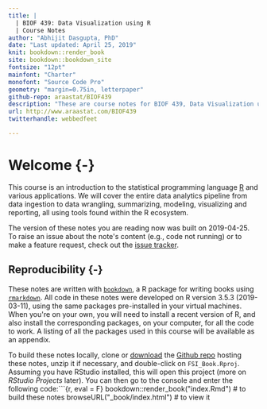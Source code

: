 ```yaml
--- 
title: |
  | BIOF 439: Data Visualization using R
  | Course Notes
author: "Abhijit Dasgupta, PhD"
date: "Last updated: April 25, 2019"
knit: bookdown::render_book
site: bookdown::bookdown_site
fontsize: "12pt"
mainfont: "Charter"
monofont: "Source Code Pro"
geometry: "margin=0.75in, letterpaper"
github-repo: araastat/BIOF439
description: "These are course notes for BIOF 439, Data Visualization using R"
url: http://www.araastat.com/BIOF439
twitterhandle: webbedfeet

---
```




# Welcome {-}

This course is an introduction to the statistical programming language 
[R](http://www.r-project.org) and various applications. We will cover the entire data analytics pipeline from data ingestion to data wrangling, summarizing, modeling, visualizing and reporting, all using tools found within the R ecosystem. 

The version of these notes you are reading now was built on 
2019-04-25. To raise an issue about the note's content (e.g., code not running) or to make a feature request, check out the 
[issue tracker](https://github.com/araastat/FSI_Book/issues).

## Reproducibility {-}

These notes are written with [`bookdown`](https://bookdown.org), a R package for writing books using [`rmarkdown`](https://rmarkdown.rstudio.com).
All code in these notes were developed on R version 3.5.3 (2019-03-11), using
the same packages pre-installed in your virtual machines. When you're on your
own, you will need to install a recent version of R, and also install the
corresponding packages, on your computer, for all the code to work. A listing of
all the packages used in this course will be available as an appendix.

To build these notes locally, clone or [download](https://github.com/araastat/FSI_Book/archive/master.zip) the 
[Github repo](https://github.com/araastat/FSI_Book) hosting these notes, unzip it if necessary, and double-click on `FSI_Book.Rproj`. Assuming you have RStudio installed, this will open this project (more on _RStudio Projects_ later). You can then go to the console and enter the following code:```{r, eval = F}
bookdown::render_book("index.Rmd") # to build these notes
browseURL("_book/index.html") # to view it
```
